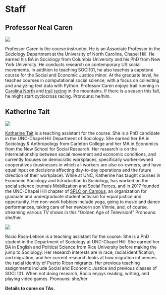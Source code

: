 Staff
=====

Professor Neal Caren
--------------------

![](../images/professor_caren.jpg)

Professor Caren is the course instructor. He is an Associate Professor in the Sociology Department at
the University of North Carolina, Chapel Hill. He earned his BA in
Sociology from Columbia University and his PhD from New York University.
He conducts research on contemporary US social movements. In addition to
teaching SOCI101, he also teaches a capstone course for the Social and
Economic Justice minor. At the graduate level, he teaches courses in
computational social science, with a focus on collecting and analyzing
text data with Python. Professor Caren enjoys trail running in [Carolina
North](https://facilities.unc.edu/operations/grounds-services/carolina-north-forest/)
and [trail
racing](https://ultrasignup.com/results_participant.aspx?fname=Neal&lname=Caren)
in the mountains. If there is a season this fall, he might start
cyclocross racing. Pronouns: he/him.

Katherine Tait
-------------------

![](../images/Katherine-Tait.jpg)


[Katherine Tait](http://katherinetait.web.unc.edu/) is a teaching assistant for the course. She is a PhD candidate
in the UNC-Chapel Hill Department of Sociology. She earned her BA in
Sociology & Anthropology from Carleton College and her MA in Economics
from the New School for Social Research. Her research is on the
interrelationship between social movement and economic conditions, and
currently focuses on democratic workplaces, specifically worker-owned
cooperatives (businesses in which all workers are also co-owners, and
have equal input on decisions affecting day-to-day operations and the
future direction of their workplace). While at UNC, Katherine has taught
courses in Economic Sociology and Introduction to Sociology, has worked
on the social science journals Mobilization and Social Forces, and in
2017 founded the UNC-Chapel Hill chapter of [SPLC on
Campus](https://www.splcenter.org/), an organization for graduate and
undergraduate student activism for equal justice and opportunity. Her
non-work hobbies include yoga, going to music and dance performances,
taking care of her newborn son Vinnie, and, of course, streaming various
TV shows in this "Golden Age of Television!" Pronouns: she/her.


![](https://sociology.unc.edu/files/2018/08/Rosa-Lebron1-150x150.jpg)

Rocio Rosa-Lebron is a teaching assistant for the course.  She is a PhD student in the Department of Sociology at UNC-Chapel Hill. She earned her BA in English and Political Science from Rice University before making the jump to Sociology. Her research interests are in race, racial identification, and migration, and her current research looks at how migration influences the racial identity of Puerto Rican migrants. Her previous teaching assignments include Social and Economic Justice and previous classes of SOCI 101. When not doing research, Rocio enjoys reading, writing, and playing video games. Pronouns: she/her


**Details to come on TAs.**
